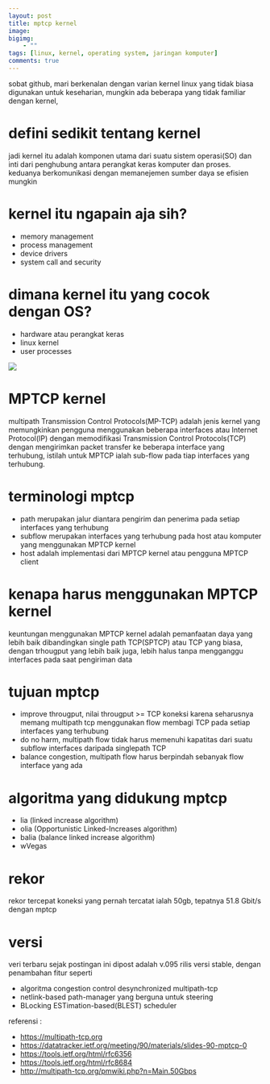 ```yaml
---
layout: post
title: mptcp kernel
image: 
bigimg: 
    - ""
tags: [linux, kernel, operating system, jaringan komputer]
comments: true
---
```


sobat github, mari berkenalan dengan varian kernel linux yang tidak biasa digunakan untuk keseharian, mungkin ada beberapa yang tidak familiar dengan kernel, 

# defini sedikit tentang kernel

jadi kernel itu adalah komponen utama dari suatu sistem operasi(SO) dan inti dari penghubung antara perangkat keras komputer dan proses. keduanya berkomunikasi dengan memanejemen sumber daya se efisien mungkin

# kernel itu ngapain aja sih?
- memory management
- process management
- device drivers
- system call and security

# dimana kernel itu yang cocok dengan OS?
- hardware atau perangkat keras
- linux kernel
- user processes

![](https://i.ibb.co/dJ8Yd91/MPTCPdiagram.png)
# MPTCP kernel 
multipath Transmission Control Protocols(MP-TCP) adalah jenis kernel yang memungkinkan pengguna menggunakan beberapa interfaces atau Internet Protocol(IP) dengan memodifikasi Transmission Control Protocols(TCP) dengan mengirimkan packet transfer ke beberapa interface yang terhubung, istilah untuk MPTCP ialah sub-flow pada tiap interfaces yang terhubung. 

# terminologi mptcp
- path merupakan jalur diantara pengirim dan penerima pada setiap interfaces yang terhubung
- subflow merupakan interfaces yang terhubung pada host atau komputer yang menggunakan MPTCP kernel
- host adalah implementasi dari MPTCP kernel atau pengguna MPTCP client

# kenapa harus menggunakan MPTCP kernel
keuntungan menggunakan MPTCP kernel adalah pemanfaatan daya yang lebih baik dibandingkan single path TCP(SPTCP) atau TCP yang biasa, dengan trhougput yang lebih baik juga, lebih halus tanpa mengganggu interfaces pada saat pengiriman data

# tujuan mptcp
- improve througput, nilai througput >= TCP koneksi karena seharusnya memang multipath tcp menggunakan flow membagi TCP pada setiap interfaces yang terhubung
- do no harm, multipath flow tidak harus memenuhi kapatitas dari suatu subflow interfaces daripada singlepath TCP 
- balance congestion, multipath flow harus berpindah sebanyak flow interface yang ada


# algoritma yang didukung mptcp
- lia (linked increase algorithm)
- olia (Opportunistic Linked-Increases algorithm)
- balia (balance linked increase algorithm)
- wVegas

# rekor
rekor tercepat koneksi yang pernah tercatat ialah 50gb, tepatnya 51.8 Gbit/s dengan mptcp

# versi
veri terbaru sejak postingan ini dipost adalah v.095 rilis versi stable, dengan penambahan fitur seperti
- algoritma congestion control desynchronized multipath-tcp
- netlink-based path-manager yang berguna untuk steering
- BLocking ESTimation-based(BLEST) scheduler

referensi :
- https://multipath-tcp.org
- https://datatracker.ietf.org/meeting/90/materials/slides-90-mptcp-0
- https://tools.ietf.org/html/rfc6356
- https://tools.ietf.org/html/rfc8684
- http://multipath-tcp.org/pmwiki.php?n=Main.50Gbps